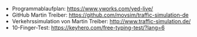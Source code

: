 * Programmablaufplan: https://www.yworks.com/yed-live/
* GitHub Martin Treiber: https://github.com/movsim/traffic-simulation-de
* Verkehrssimulation von Martin Treiber: http://www.traffic-simulation.de/
* 10-Finger-Test: https://keyhero.com/free-typing-test/?lang=6
